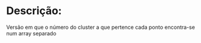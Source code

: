 # Descrição:

Versão em que o número do cluster a que pertence cada ponto encontra-se num array separado
